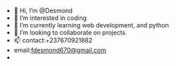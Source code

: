 - 👋 Hi, I’m @Desmond
- 👀 I’m interested in coding
- 🌱 I’m currently learning web development, and python
- 💞️ I’m looking to collaborate on projects
- 📫 contact:+237670921882
- email:fdesmond670@gmail.com
- 

<!---
Desmond-debug/Desmond-debug is a ✨ special ✨ repository because its `README.md` (this file) appears on your GitHub profile.
You can click the Preview link to take a look at your changes.
--->

